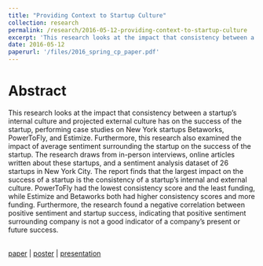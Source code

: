 ```yaml
---
title: "Providing Context to Startup Culture"
collection: research
permalink: /research/2016-05-12-providing-context-to-startup-culture
excerpt: 'This research looks at the impact that consistency between a startups internal culture and projected external culture has on the success of the startup, performing case studies on New York startups Betaworks, PowerToFly, and Estimize. Furthermore, this research also examined the impact of average sentiment surrounding the startup on the success of the startup. The research draws from in-person interviews, online articles written about these startups, and a sentiment analysis dataset of 26 startups in New York City. The report finds that the largest impact on the success of a startup is the consistency of a startup’s internal and external culture. PowerToFly had the lowest consistency score and the least funding, while Estimize and Betaworks both had higher consistency scores and more funding. Furthermore, the research found a negative correlation between positive sentiment and startup success, indicating that positive sentiment surrounding company is not a good indicator of a company’s present or future success.'
date: 2016-05-12
paperurl: '/files/2016_spring_cp_paper.pdf'
---
```


# Abstract
This research looks at the impact that consistency between a startup’s internal culture and projected external culture has on the success of the startup, performing case studies on New York startups Betaworks, PowerToFly, and Estimize. Furthermore, this research also examined the impact of average sentiment surrounding the startup on the success of the startup. The research draws from in-person interviews, online articles written about these startups, and a sentiment analysis dataset of 26 startups in New York City. The report finds that the largest impact on the success of a startup is the consistency of a startup’s internal and external culture. PowerToFly had the lowest consistency score and the least funding, while Estimize and Betaworks both had higher consistency scores and more funding. Furthermore, the research found a negative correlation between positive sentiment and startup success, indicating that positive sentiment surrounding company is not a good indicator of a company’s present or future success. 

<br>
<a href="{{ base_url }}/files/2016_spring_cp_paper.pdf">paper</a> | <a href="{{ base_url }}/files/2016_spring_cp_poster.pdf">poster</a> | <a href="{{ base_url }}/files/2016_spring_cp_presentation.pdf">presentation</a>
